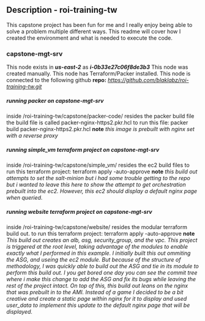 ## Description - roi-training-tw
This capstone project has been fun for me and I really enjoy being able to solve a problem multiple different ways. This readme will cover how I created the environment and what is needed to execute the code.

### capstone-mgt-srv
This node exists in ***us-east-2*** as ***i-0b33e27c06f8de3b3***
This node was created manually.
This node has Terraform/Packer installed.
This node is connected to the following github **repo:** *https://github.com/blaklabz/roi-training-tw.git*

##### running packer on capstone-mgt-srv
inside /roi-training-tw/capstone/packer-code/ resides the packer build file
the build file is called packer-nginx-https2.pkr.hcl
to run this file: packer build packer-nginx-https2.pkr.hcl
**note** *this image is prebuilt with nginx set with a reverse proxy*

##### running simple_vm terraform project on capstone-mgt-srv
inside /roi-training-tw/capstone/simple_vm/ resides the ec2 build files
to run this terraform project: terraform apply -auto-approve
**note** *this build out attempts to set the salt-minion but i had some trouble getting to the repo but i wanted
to leave this here to show the attempt to get orchestration prebuilt into the ec2. However, this ec2 should
display a default nginx page when queried.*

##### running website terraform project on capstone-mgt-srv
inside /roi-training-tw/capstone/website/ resides the modular terraform build out.
to run this terraform project: terraform apply -auto-approve
**note** *This build out creates an alb, asg, security_group, and the vpc. This project is triggered at the root
level, taking advantage of the modules to enable exactly what I performed in this example.  I initially built this out ommiting the ASG, and useing the ec2 module. But because of the structure of methodology, I was quickly able to build out the ASG and tie in its module to perform this build out. I you get bored one day you can see the commit tree where i make this change to add the ASG and fix its bugs while leaving the rest of the project intact. On top of this, this build out leans on the nginx that was prebuilt in to the AMI.  Instead of a game I decided to be a bit creative and create a static page within nginx for it to display and used user_data to implement this update to the default nginx page that will be displayed.*
